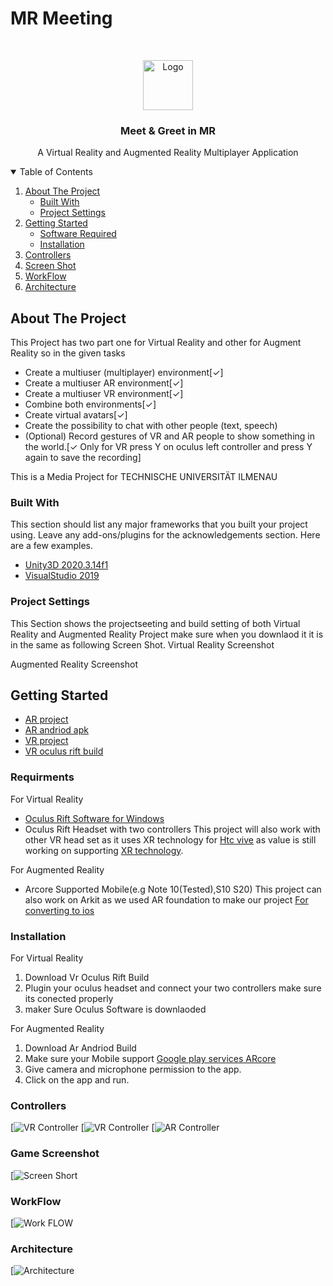 # MR Meeting

<!-- PROJECT LOGO -->
<br />
<p align="center">
  <a href="https://github.com/23SAMY23/Meet-and-Greet-MR.git">
    <img src="images/Artboard 1.png" alt="Logo" width="80" height="80">
  </a>

  <h3 align="center">Meet & Greet in MR</h3>

  <p align="center">
    A Virtual Reality and Augmented Reality Multiplayer Application 
    <br />
  </p>
</p>



<!-- TABLE OF CONTENTS -->
<details open="open">
  <summary>Table of Contents</summary>
  <ol>
    <li>
      <a href="#about-the-project">About The Project</a>
      <ul>
        <li><a href="#built-with">Built With</a></li>
        <li><a href="#project-settings">Project Settings</a></li>
      </ul>
    </li>
    <li>
      <a href="#getting-started">Getting Started</a>
      <ul>
        <li><a href="#software-required">Software Required</a></li>
        <li><a href="#installation">Installation</a></li>
      </ul>
    </li>
    <li><a href="#controllers">Controllers</a></li>
    <li><a href="#game-screenshot">Screen Shot</a></li>
    <li><a href="#workflow">WorkFlow</a></li>
    <li><a href="#architecture">Architecture</a></li>
  </ol>
</details>



<!-- ABOUT THE PROJECT -->
## About The Project

This Project has two part one for Virtual Reality and other for Augment Reality so in the given tasks 

* Create a multiuser (multiplayer) environment[✓]
* Create a multiuser AR environment[✓]
* Create a multiuser VR environment[✓]
* Combine both environments[✓]
* Create virtual avatars[✓]
* Create the possibility to chat with other people (text, speech)
* (Optional) Record gestures of VR and AR people to show something in the world.[✓ Only for VR press Y on oculus left controller and press Y again to save the recording]

This is a Media Project for TECHNISCHE UNIVERSITÄT ILMENAU


### Built With

This section should list any major frameworks that you built your project using. Leave any add-ons/plugins for the acknowledgements section. Here are a few examples.
* [Unity3D 2020.3.14f1](https://unity3d.com/get-unity/download)
* [VisualStudio 2019](https://visualstudio.microsoft.com/downloads/)

### Project Settings
This Section shows the projectseeting and build setting of both Virtual Reality and Augmented Reality Project make sure when you downlaod it it is in the same as following Screen Shot.
Virtual Reality Screenshot


Augmented Reality Screenshot


<!-- GETTING STARTED -->
## Getting Started

* [AR project](https://github.com/23SAMY23/Meet-and-Greet-MR/tree/main/Meet%20%26%20Greet%20MR%20(VR))
* [AR andriod apk](https://gitlab.tu-ilmenau.de/FakWM/vwds/teaching/mediaprojects/2021-meet-and-greet-in-mr/-/tree/develop/Meet%20and%20greet%20MR%20(AR%20Andriod))
* [VR project](https://gitlab.tu-ilmenau.de/FakWM/vwds/teaching/mediaprojects/2021-meet-and-greet-in-mr/-/tree/develop/Meet%20%26%20Greet%20MR%20(VR))
* [VR oculus rift build](https://gitlab.tu-ilmenau.de/FakWM/vwds/teaching/mediaprojects/2021-meet-and-greet-in-mr/-/tree/develop/meet%20and%20greet%20mr%20(VR%20Oculus%20game))
### Requirments

For Virtual Reality
* [Oculus Rift Software for Windows](https://www.oculus.com/setup/)
* Oculus Rift Headset with two controllers
This project will also work with other VR head set as it uses XR technology 
for [Htc vive](https://forum.vive.com/topic/9605-unity-htc-vive-openxr-xr-interaction-toolkit-integration-problem/) as value is still working on supporting [XR technology](https://docs.unity3d.com/Manual/XR.html).

For Augmented Reality
* Arcore Supported Mobile(e.g Note 10(Tested),S10 S20)
This project can also work on Arkit as we used AR foundation to make our project [For converting to ios](https://docs.unity3d.com/Packages/com.unity.xr.arfoundation@4.1/manual/index.html)

### Installation

For Virtual Reality

1. Download Vr Oculus Rift Build
2. Plugin your oculus headset and connect your two controllers make sure its conected properly
3. maker Sure Oculus Software is downlaoded

For Augmented Reality

1. Download Ar Andriod Build
2. Make sure your Mobile support [Google play services ARcore ](https://play.google.com/store/apps/details?id=com.google.ar.core&hl=en&gl=US)
3. Give camera and microphone permission to the app.
4. Click on the app and run.


### Controllers
[![VR Controller](images/image019.jpg)
[![VR Controller](images/image020.jpg)
[![AR Controller](images/image021.jpg)

### Game Screenshot
[![Screen Short](images/image027.jpg)
### WorkFlow

[![Work FLOW](images/workflow.png)




### Architecture

[![Architecture](images/Archetecture.png)








[linkedin-url]: https://linkedin.com/in/othneildrew
[product-screenshot]: images/screenshot.png
